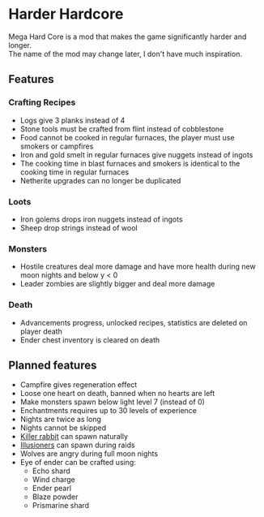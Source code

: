 # Harder Hardcore

Mega Hard Core is a mod that makes the game significantly harder and longer.  
The name of the mod may change later, I don't have much inspiration.

## Features

### Crafting Recipes

- Logs give 3 planks instead of 4
- Stone tools must be crafted from flint instead of cobblestone
- Food cannot be cooked in regular furnaces, the player must use smokers or campfires
- Iron and gold smelt in regular furnaces give nuggets instead of ingots
- The cooking time in blast furnaces and smokers is identical to the cooking time in regular furnaces
- Netherite upgrades can no longer be duplicated

### Loots

- Iron golems drops iron nuggets instead of ingots
- Sheep drop strings instead of wool

### Monsters

- Hostile creatures deal more damage and have more health during new moon nights and below y < 0
- Leader zombies are slightly bigger and deal more damage

### Death

- Advancements progress, unlocked recipes, statistics are deleted on player death
- Ender chest inventory is cleared on death

## Planned features

- Campfire gives regeneration effect
- Loose one heart on death, banned when no hearts are left
- Make monsters spawn below light level 7 (instead of 0)
- Enchantments requires up to 30 levels of experience
- Nights are twice as long
- Nights cannot be skipped
- [Killer rabbit](<https://minecraft.wiki/w/Rabbit#The_Killer_Bunny>) can spawn naturally
- [Illusioners](<https://minecraft.wiki/w/Illusioner>) can spawn during raids
- Wolves are angry during full moon nights
- Eye of ender can be crafted using:
    - Echo shard
    - Wind charge
    - Ender pearl
    - Blaze powder
    - Prismarine shard
